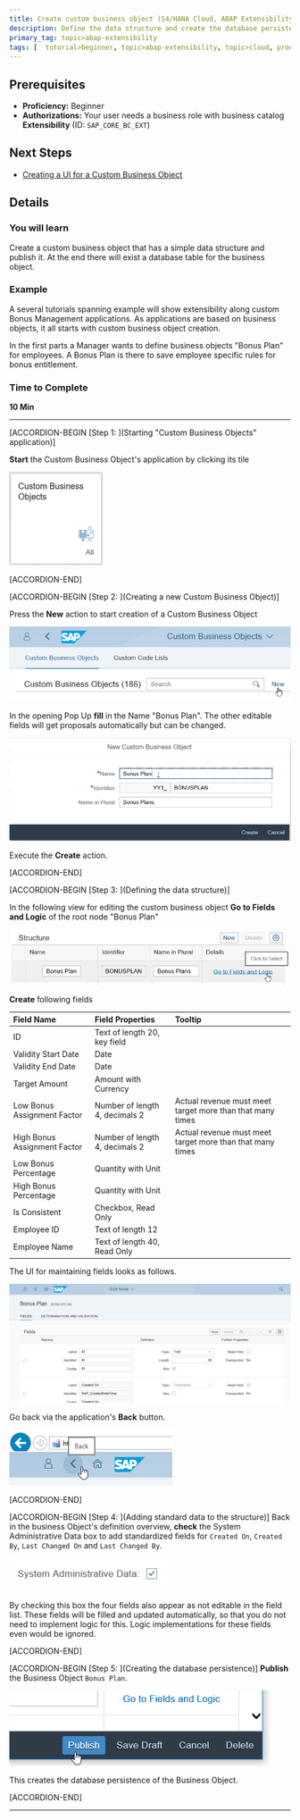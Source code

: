 ```yaml
---
title: Create custom business object (S4/HANA Cloud, ABAP Extensibility)
description: Define the data structure and create the database persistence of a custom business object.
primary_tag: topic>abap-extensibility
tags: [  tutorial>beginner, topic>abap-extensibility, topic>cloud, products>sap-s-4hana ]
---
```



## Prerequisites  
 - **Proficiency:** Beginner
 - **Authorizations:** Your user needs a business role with business catalog **Extensibility** (ID: `SAP_CORE_BC_EXT`)

## Next Steps
 - [Creating a UI for a Custom Business Object](https://www.sap.com/developer/tutorials/abap-extensibility-cbo-ui-generation.html)

## Details
### You will learn  

Create a custom business object that has a simple data structure and publish it.
At the end there will exist a database table for the business object.

### Example

A several tutorials spanning example will show extensibility along custom Bonus Management applications.
As applications are based on business objects, it all starts with custom business object creation.

In the first parts a Manager wants to define business objects "Bonus Plan" for employees. A Bonus Plan is there to save employee specific rules for bonus entitlement.

### Time to Complete
**10 Min**

---

[ACCORDION-BEGIN [Step 1: ](Starting "Custom Business Objects" application)]

**Start** the Custom Business Object's application by clicking its tile

![Custom Business Objects application tile](tile_CBO.png)


[ACCORDION-END]

[ACCORDION-BEGIN [Step 2: ](Creating a new Custom Business Object)]

Press the **New** action to start creation of a Custom Business Object

![Press New](CBO_pressNew.png)

In the opening Pop Up **fill** in the Name "Bonus Plan". The other editable fields will get proposals automatically but can be changed.

![Creation Pop Up](CBO_createNew.png)

Execute the **Create** action.


[ACCORDION-END]

[ACCORDION-BEGIN [Step 3: ](Defining the data structure)]

In the following view for editing the custom business object **Go to Fields and Logic** of the root node "Bonus Plan"

![Go to Fields and Logic](CBO_go2FieldsAndLogic_detail.png)

**Create** following fields

| Field Name     | Field Properties             | Tooltip     |
| :------------- | :--------------------------- | :-----------|
| ID             | Text of length 20, key field |             |   
| Validity Start Date | Date    | |
| Validity End Date | Date | |   
| Target Amount | Amount with Currency| |   
| Low Bonus Assignment Factor | Number of length 4, decimals 2 | Actual revenue must meet target more than that many times |
| High Bonus Assignment Factor | Number of length 4, decimals 2 | Actual revenue must meet target more than that many times |
| Low Bonus Percentage | Quantity with Unit | |   
| High Bonus Percentage | Quantity with Unit  | |
| Is Consistent | Checkbox, Read Only  | |
| Employee ID | Text of length 12  | |
| Employee Name | Text of length 40, Read Only   | |

The UI for maintaining fields looks as follows.

![Custom Business Object's Field List View](CBO_Fieldlist_partly.png)

Go back via the application's **Back** button.

![Fiori Application's Back Button](AppBackButton.png)


[ACCORDION-END]

[ACCORDION-BEGIN [Step 4: ](Adding standard data to the structure)]
Back in the business Object's definition overview, **check** the System Administrative Data box to add standardized fields for `Created On`, `Created By`, `Last Changed On` and `Last Changed By`.

![Check System Administrative Data](CBO_checkSysAdminData.png)

By checking this box the four fields also appear as not editable in the field list.
These fields will be filled and updated automatically, so that you do not need to implement logic for this. Logic implementations for these fields even would be ignored.


[ACCORDION-END]

[ACCORDION-BEGIN [Step 5: ](Creating the database persistence)]
**Publish** the Business Object `Bonus Plan`.

![Press Publish](CBO_pressPublish.png)

This creates the database persistence of the Business Object.


[ACCORDION-END]



---
